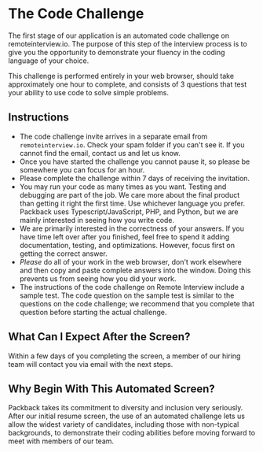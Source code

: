 # The Code Challenge

The first stage of our application is an automated code challenge on remoteinterview.io. The purpose of this step of the interview process is to give you the opportunity to demonstrate your fluency in the coding language of your choice.

This challenge is performed entirely in your web browser, should take approximately one hour to complete, and consists of 3 questions that test your ability to use code to solve simple problems.

## Instructions

* The code challenge invite arrives in a separate email from `remoteinterview.io`. Check your spam folder if you can't see it. If you cannot find the email, contact us and let us know.
* Once you have started the challenge you cannot pause it, so please be somewhere you can focus for an hour.
* Please complete the challenge within 7 days of receiving the invitation.
* You may run your code as many times as you want. Testing and debugging are part of the job. We care more about the final product than getting it right the first time. Use whichever language you prefer. Packback uses Typescript/JavaScript, PHP, and Python, but we are mainly interested in seeing how you write code.
* We are primarily interested in the correctness of your answers. If you have time left over after you finished, feel free to spend it adding documentation, testing, and optimizations. However, focus first on getting the correct answer.
* *Please* do all of your work in the web browser, don't work elsewhere and then copy and paste complete answers into the window. Doing this prevents us from seeing how you did your work.
* The instructions of the code challenge on Remote Interview include a sample test. The code question on the sample test is similar to the questions on the code challenge; we recommend that you complete that question before starting the actual challenge.

## What Can I Expect After the Screen?

Within a few days of you completing the screen, a member of our hiring team will contact you via email with the next steps.

## Why Begin With This Automated Screen?

Packback takes its commitment to diversity and inclusion very seriously. After our initial resume screen, the use of an automated challenge lets us allow the widest variety of candidates, including those with non-typical backgrounds, to demonstrate their coding abilities before moving forward to meet with members of our team.
